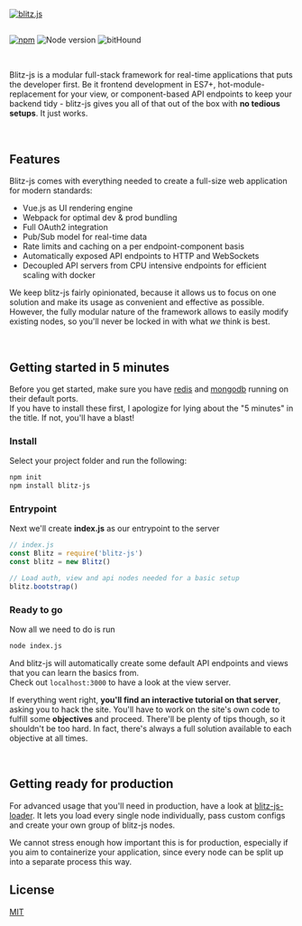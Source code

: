 [![blitz.js](https://i.imgur.com/lotIdMo.png)](https://github.com/nexus-devs)

##  

[![npm](https://img.shields.io/npm/v/blitz-js.svg)](https://npmjs.org/blitz-js)
![Node version](http://img.shields.io/badge/node-+8.10.LTS-brightgreen.svg)
![bitHound](https://img.shields.io/bithound/dependencies/github/nexus-devs/blitz-js.svg)


<br>

Blitz-js is a modular full-stack framework for real-time applications that puts
the developer first. Be it frontend development in ES7+,
hot-module-replacement for your view, or component-based API endpoints to keep
your backend tidy - blitz-js gives you all of that out of the box with
**no tedious setups**. It just works.

<br>

## Features
Blitz-js comes with everything needed to create a full-size
web application for modern standards:
- Vue.js as UI rendering engine
- Webpack for optimal dev & prod bundling
- Full OAuth2 integration
- Pub/Sub model for real-time data
- Rate limits and caching on a per endpoint-component basis
- Automatically exposed API endpoints to HTTP and WebSockets
- Decoupled API servers from CPU intensive endpoints for efficient scaling with
  docker

We keep blitz-js fairly opinionated, because it allows us to
focus on one solution and make its usage as convenient and effective as possible.
However, the fully modular nature of the framework allows to easily modify
existing nodes, so you'll never be locked in with what *we* think is best.

<br>

## Getting started in 5 minutes
Before you get started, make sure you have [redis](https://redis.io/) and
[mongodb](https://www.mongodb.com/) running on their default ports.<br>
If you have to install these first, I apologize for lying about the "5 minutes"
in the title. If not, you'll have a blast!

### Install
Select your project folder and run the following:
```sh
npm init
npm install blitz-js
```

### Entrypoint
Next we'll create **index.js** as our entrypoint to the server
```js
// index.js
const Blitz = require('blitz-js')
const blitz = new Blitz()

// Load auth, view and api nodes needed for a basic setup
blitz.bootstrap()
```

### Ready to go
Now all we need to do is run
```sh
node index.js
```
And blitz-js will automatically create some default API endpoints and views
that you can learn the basics from. <br>
Check out `localhost:3000` to have a look at the view server.

If everything went right, **you'll find an interactive tutorial on that server**,
asking you to hack the site. You'll have to work on the site's own code to
fulfill some **objectives** and proceed. There'll be plenty of tips though, so
it shouldn't be too hard. In fact, there's always a full solution available
to each objective at all times.

<br>

## Getting ready for production
For advanced usage that you'll need in production, have a look at [blitz-js-loader](https://github.com/nexus-devs/blitz-js-loader). It lets you
load every single node individually, pass custom configs and create your own
group of blitz-js nodes.

We cannot stress enough how important this is for production, especially if
you aim to containerize your application, since every node can be
split up into a separate process this way.

## License
[MIT](/LICENSE)
